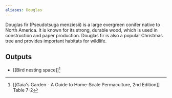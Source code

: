 ```yaml
---
aliases: Douglas
---
```

Douglas fir (Pseudotsuga menziesii) is a large evergreen conifer native to North America. It is known for its strong, durable wood, which is used in construction and paper production. Douglas fir is also a popular Christmas tree and provides important habitats for wildlife.
## Outputs
- [[Bird nesting space]][^1]

[^1]: [[Gaia's Garden - A Guide to Home-Scale Permaculture, 2nd Edition]] Table 7-2